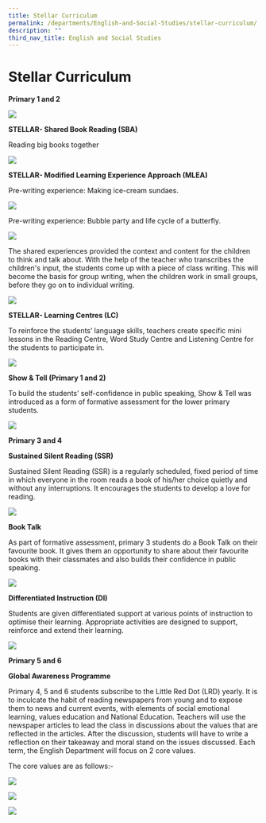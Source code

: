 ```yaml
---
title: Stellar Curriculum
permalink: /departments/English-and-Social-Studies/stellar-curriculum/
description: ""
third_nav_title: English and Social Studies
---
```

# Stellar Curriculum
**Primary 1 and 2**

![](/images/Departments/English%20and%20Social%20Studies/Stellar%20Curriculum/stellar1.jpg)

**STELLAR- Shared Book Reading (SBA)**

Reading big books together

![](/images/Departments/English%20and%20Social%20Studies/Stellar%20Curriculum/v1.jpg)

**STELLAR- Modified Learning Experience Approach (MLEA)**

Pre-writing experience: Making ice-cream sundaes.

![](/images/Departments/English%20and%20Social%20Studies/Stellar%20Curriculum/v2.jpg)

Pre-writing experience: Bubble party and life cycle of a butterfly.

![](/images/Departments/English%20and%20Social%20Studies/Stellar%20Curriculum/v3.jpg)

The shared experiences provided the context and content for the children to think and talk about. With the help of the teacher who transcribes the children's input, the students come up with a piece of class writing. This will become the basis for group writing, when the children work in small groups, before they go on to individual writing.

![](/images/Departments/English%20and%20Social%20Studies/Stellar%20Curriculum/v4.jpg)

****STELLAR- Learning Centres (LC)****  

To reinforce the students’ language skills, teachers create specific mini lessons in the Reading Centre, Word Study Centre and Listening Centre for the students to participate in.

![](/images/Departments/English%20and%20Social%20Studies/Stellar%20Curriculum/v5.jpg)

**Show & Tell (Primary 1 and 2)**  

To build the students’ self-confidence in public speaking, Show & Tell was introduced as a form of formative assessment for the lower primary students.

![](/images/Departments/English%20and%20Social%20Studies/Stellar%20Curriculum/v6.jpg)

**Primary 3 and 4**

**Sustained Silent Reading (SSR)**

Sustained Silent Reading (SSR) is a regularly scheduled, fixed period of time in which everyone in the room reads a book of his/her choice quietly and without any interruptions. It encourages the students to develop a love for reading.

![](/images/Departments/English%20and%20Social%20Studies/Stellar%20Curriculum/v7.png)

**Book Talk**  

As part of formative assessment, primary 3 students do a Book Talk on their favourite book. It gives them an opportunity to share about their favourite books with their classmates and also builds their confidence in public speaking.

![](/images/Departments/English%20and%20Social%20Studies/Stellar%20Curriculum/v8.jpg)

**Differentiated Instruction (DI)**  

Students are given differentiated support at various points of instruction to optimise their learning. Appropriate activities are designed to support, reinforce and extend their learning.

![](/images/Departments/English%20and%20Social%20Studies/Stellar%20Curriculum/v9.jpg)

**Primary 5 and 6**

**Global Awareness Programme**

Primary 4, 5 and 6 students subscribe to the Little Red Dot (LRD) yearly. It is to inculcate the habit of reading newspapers from young and to expose them to news and current events, with elements of social emotional learning, values education and National Education. Teachers will use the newspaper articles to lead the class in discussions about the values that are reflected in the articles. After the discussion, students will have to write a reflection on their takeaway and moral stand on the issues discussed. Each term, the English Department will focus on 2 core values.

  

The core values are as follows:-

![](/images/Departments/English%20and%20Social%20Studies/Stellar%20Curriculum/10a.jpg)

![](/images/Departments/English%20and%20Social%20Studies/Stellar%20Curriculum/10b.jpg)

![](/images/Departments/English%20and%20Social%20Studies/Stellar%20Curriculum/11.jpg)
